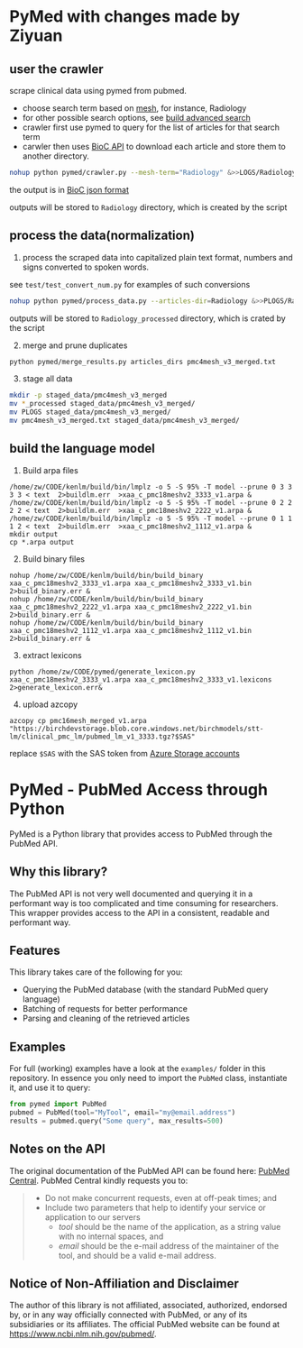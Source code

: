 # PyMed with changes made by Ziyuan 


## user the crawler 

scrape clinical data using pymed from pubmed.  
- choose search term based on [mesh](https://www.ncbi.nlm.nih.gov/mesh), for instance, Radiology
- for other possible search options, see [build advanced search](https://pubmed.ncbi.nlm.nih.gov/advanced/)
- crawler first use pymed to query for the list of articles for that search term
- carwler then uses [BioC API](https://www.ncbi.nlm.nih.gov/research/bionlp/APIs/BioC-PubMed/) to download each article and store them to another directory.


```bash
nohup python pymed/crawler.py --mesh-term="Radiology" &>>LOGS/Radiology.log& 
```

the output is in [BioC json format](http://bioc.sourceforge.net/#:~:text=BioC%20is%20a%20simple%20format,and%20perform%20some%20sample%20processing.)

outputs will be stored to `Radiology` directory, which is created by the script

## process the data(normalization)

1. process the scraped data into capitalized plain text format, numbers and signs converted to spoken words. 

see `test/test_convert_num.py` for examples of such conversions


```bash
nohup python pymed/process_data.py --articles-dir=Radiology &>>PLOGS/Radiology.log& 

```

outputs will be stored to `Radiology_processed` directory, which is crated by the script

2. merge and prune duplicates

```bash
python pymed/merge_results.py articles_dirs pmc4mesh_v3_merged.txt
```

3. stage all data

```bash
mkdir -p staged_data/pmc4mesh_v3_merged
mv *_processed staged_data/pmc4mesh_v3_merged/
mv PLOGS staged_data/pmc4mesh_v3_merged/
mv pmc4mesh_v3_merged.txt staged_data/pmc4mesh_v3_merged/
```

## build the language model 

1. Build arpa files 

```
/home/zw/CODE/kenlm/build/bin/lmplz -o 5 -S 95% -T model --prune 0 3 3 3 3 < text  2>buildlm.err  >xaa_c_pmc18meshv2_3333_v1.arpa &
/home/zw/CODE/kenlm/build/bin/lmplz -o 5 -S 95% -T model --prune 0 2 2 2 2 < text  2>buildlm.err  >xaa_c_pmc18meshv2_2222_v1.arpa &
/home/zw/CODE/kenlm/build/bin/lmplz -o 5 -S 95% -T model --prune 0 1 1 1 2 < text  2>buildlm.err  >xaa_c_pmc18meshv2_1112_v1.arpa &
mkdir output
cp *.arpa output
```

2. Build binary files

```
nohup /home/zw/CODE/kenlm/build/bin/build_binary xaa_c_pmc18meshv2_3333_v1.arpa xaa_c_pmc18meshv2_3333_v1.bin 2>build_binary.err &
nohup /home/zw/CODE/kenlm/build/bin/build_binary xaa_c_pmc18meshv2_2222_v1.arpa xaa_c_pmc18meshv2_2222_v1.bin 2>build_binary.err &
nohup /home/zw/CODE/kenlm/build/bin/build_binary xaa_c_pmc18meshv2_1112_v1.arpa xaa_c_pmc18meshv2_1112_v1.bin 2>build_binary.err &
```

3. extract lexicons
```
python /home/zw/CODE/pymed/generate_lexicon.py xaa_c_pmc18meshv2_3333_v1.arpa xaa_c_pmc18meshv2_3333_v1.lexicons 2>generate_lexicon.err&
```

4. upload azcopy
```
azcopy cp pmc16mesh_merged_v1.arpa "https://birchdevstorage.blob.core.windows.net/birchmodels/stt-lm/clinical_pmc_lm/pubmed_lm_v1_3333.tgz?$SAS"
```

replace `$SAS` with the SAS token from [Azure Storage accounts](https://portal.azure.com/#blade/Microsoft_Azure_Storage/ContainerMenuBlade/sas/storageAccountId/%2Fsubscriptions%2Fd7934f65-0636-4bed-9e41-ab00d6c1e6a2%2FresourceGroups%2Fbirch-dev-useast2%2Fproviders%2FMicrosoft.Storage%2FstorageAccounts%2Fbirchdevstorage/path/birchmodels/etag/%220x8D95003EF16325E%22/defaultEncryptionScope/%24account-encryption-key/denyEncryptionScopeOverride//defaultId//publicAccessVal/None)









# PyMed - PubMed Access through Python
PyMed is a Python library that provides access to PubMed through the PubMed API.

## Why this library?
The PubMed API is not very well documented and querying it in a performant way is too complicated and time consuming for researchers. This wrapper provides access to the API in a consistent, readable and performant way.

## Features
This library takes care of the following for you:

- Querying the PubMed database (with the standard PubMed query language)
- Batching of requests for better performance
- Parsing and cleaning of the retrieved articles

## Examples
For full (working) examples have a look at the `examples/` folder in this repository. In essence you only need to import the `PubMed` class, instantiate it, and use it to query:

```python
from pymed import PubMed
pubmed = PubMed(tool="MyTool", email="my@email.address")
results = pubmed.query("Some query", max_results=500)
```

## Notes on the API
The original documentation of the PubMed API can be found here: [PubMed Central](https://www.ncbi.nlm.nih.gov/pmc/tools/developers/). PubMed Central kindly requests you to:

> - Do not make concurrent requests, even at off-peak times; and
> - Include two parameters that help to identify your service or application to our servers
>   * _tool_ should be the name of the application, as a string value with no internal spaces, and
>   * _email_ should be the e-mail address of the maintainer of the tool, and should be a valid e-mail address.

## Notice of Non-Affiliation and Disclaimer 
The author of this library is not affiliated, associated, authorized, endorsed by, or in any way officially connected with PubMed, or any of its subsidiaries or its affiliates. The official PubMed website can be found at https://www.ncbi.nlm.nih.gov/pubmed/.
